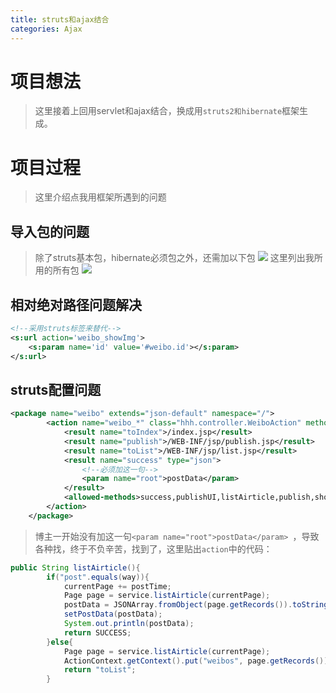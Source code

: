 ```yaml
---
title: struts和ajax结合
categories: Ajax
---
```

# 项目想法
> 这里接着上回用servlet和ajax结合，换成用`struts2和hibernate`框架生成。

# 项目过程
> 这里介绍点我用框架所遇到的问题

## 导入包的问题
> 除了struts基本包，hibernate必须包之外，还需加以下包
![](J2EE-sh_Ajax/1.png)
> 这里列出我所用的所有包
![](J2EE-sh_Ajax/2.png)

## 相对绝对路径问题解决
``` xml
<!--采用struts标签来替代-->
<s:url action='weibo_showImg'>
	<s:param name='id' value='#weibo.id'></s:param>
</s:url>
```
## struts配置问题
``` xml
<package name="weibo" extends="json-default" namespace="/">
        <action name="weibo_*" class="hhh.controller.WeiboAction" method="{1}">
            <result name="toIndex">/index.jsp</result>
            <result name="publish">/WEB-INF/jsp/publish.jsp</result>
            <result name="toList">/WEB-INF/jsp/list.jsp</result>
            <result name="success" type="json">
                <!--必须加这一句-->
            	<param name="root">postData</param> 
            </result>
            <allowed-methods>success,publishUI,listAirticle,publish,showImg</allowed-methods>
        </action>
    </package>
```
> 博主一开始没有加这一句`<param name="root">postData</param> `，导致各种找，终于不负辛苦，找到了，这里贴出`action`中的代码：
``` java
public String listAirticle(){
		if("post".equals(way)){
			currentPage += postTime;
			Page page = service.listAirticle(currentPage);
			postData = JSONArray.fromObject(page.getRecords()).toString();
			setPostData(postData);
			System.out.println(postData);
			return SUCCESS;
		}else{
			Page page = service.listAirticle(currentPage);
			ActionContext.getContext().put("weibos", page.getRecords());
			return "toList";
		}
```
